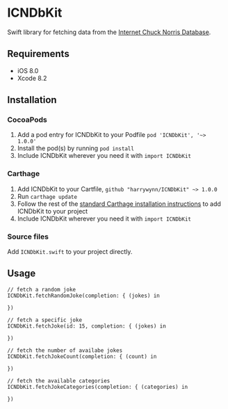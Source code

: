 # ICNDbKit

Swift library for fetching data from the [Internet Chuck Norris Database](http://www.icndb.com/api/).

## Requirements
* iOS 8.0
* Xcode 8.2

## Installation

### CocoaPods

1. Add a pod entry for ICNDbKit to your Podfile `pod 'ICNDbKit', '~> 1.0.0'`
2. Install the pod(s) by running `pod install`
3. Include ICNDbKit wherever you need it with `import ICNDbKit `

### Carthage

1. Add ICNDbKit to your Cartfile, `github "harrywynn/ICNDbKit" ~> 1.0.0`
2. Run `carthage update`
3. Follow the rest of the [standard Carthage installation instructions](https://github.com/Carthage/Carthage#adding-frameworks-to-an-application) to add ICNDbKit to your project
4. Include ICNDbKit wherever you need it with `import ICNDbKit `

### Source files

Add `ICNDbKit.swift` to your project directly.

## Usage

```
// fetch a random joke
ICNDbKit.fetchRandomJoke(completion: { (jokes) in

})
```


```
// fetch a specific joke
ICNDbKit.fetchJoke(id: 15, completion: { (jokes) in

})
```

```
// fetch the number of availabe jokes
ICNDbKit.fetchJokeCount(completion: { (count) in

})
```


```
// fetch the available categories 
ICNDbKit.fetchJokeCategories(completion: { (categories) in

})
```
